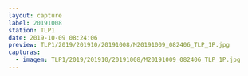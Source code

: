 ```yaml
---
layout: capture
label: 20191008
station: TLP1
date: 2019-10-09 08:24:06
preview: TLP1/2019/201910/20191008/M20191009_082406_TLP_1P.jpg
capturas:
  - imagem: TLP1/2019/201910/20191008/M20191009_082406_TLP_1P.jpg
---
```

